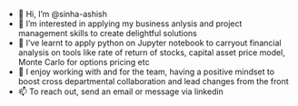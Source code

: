 - 👋 Hi, I’m @sinha-ashish
- 👀 I’m interested in applying my business anlysis and project management skills to create delightful solutions
- 🌱 I’ve learnt to apply python on Jupyter notebook to carryout financial analysis on tools like rate of return of stocks, capital asset price model, Monte Carlo for options pricing etc
- 💞️ I enjoy working with and for the team, having a positive mindset to boost cross departmental collaboration and lead changes from the front
- 📫 To reach out, send an email or message via linkedin

<!---
sinha-ashish/sinha-ashish is a ✨ special ✨ repository because its `README.md` (this file) appears on your GitHub profile.
You can click the Preview link to take a look at your changes.
--->
